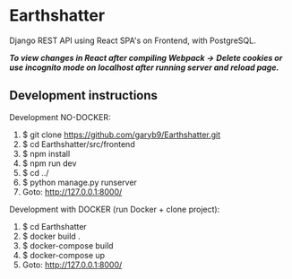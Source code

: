 # Earthshatter
Django REST API using React SPA's on Frontend, with PostgreSQL.


***To view changes in React after compiling Webpack ->***
***Delete cookies or use incognito mode on localhost after running server and reload page.***


## Development instructions
Development NO-DOCKER:
1. $ git clone https://github.com/garyb9/Earthshatter.git
2. $ cd Earthshatter/src/frontend
3. $ npm install
4. $ npm run dev
5. $ cd ../
6. $ python manage.py runserver
7. Goto: http://127.0.0.1:8000/

Development with DOCKER (run Docker + clone project):
1. $ cd Earthshatter
2. $ docker build .
3. $ docker-compose build
4. $ docker-compose up
5. Goto: http://127.0.0.1:8000/
